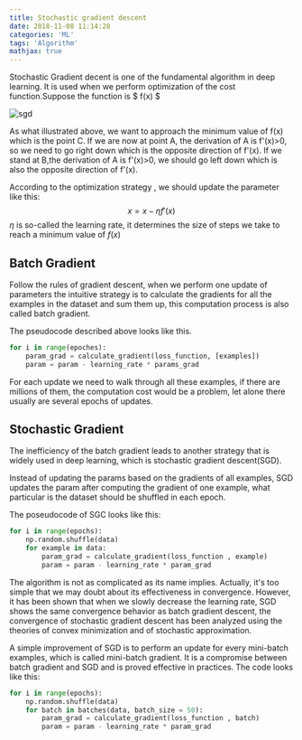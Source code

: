 ```yaml
---
title: Stochastic gradient descent 
date: 2018-11-08 11:14:28
categories: 'ML'
tags: 'Algorithm'
mathjax: true
---
```


Stochastic Gradient decent is one of the fundamental algorithm in deep learning. It is used when we perform optimization of the cost function.Suppose the function is  $ f(x) $  

![sgd](https://user-images.githubusercontent.com/1400357/91705911-8b5c3b80-eb75-11ea-9e79-b9146e0d1a02.png)

<!--more-->

As what illustrated above, we want to approach the minimum value of f(x) which is the point C. If we are now at point A, the derivation of A is f'(x)>0, so we need to go right down which is the opposite direction of f'(x). If we stand at B,the derivation of A is f'(x)>0, we should go left down which is also the opposite direction of f'(x).  

According to the optimization strategy , we should update the parameter like this:
$$
x = x - \eta f'(x)
$$
$\eta$ is so-called the learning rate, it determines the size of steps we take to reach a minimum value of $f(x)$

## Batch Gradient

Follow the rules of gradient descent, when we perform one update of parameters the intuitive strategy is to calculate the gradients for all the examples in the dataset and sum them up, this computation process is also called batch gradient. 

The pseudocode described above looks like this.

```python
for i in range(epoches):
    param_grad = calculate_gradient(loss_function, [examples]) 
    param = param - learning_rate * params_grad
```

 For each update we need to walk through all these examples,  if there are millions of them,  the computation cost would be a problem, let alone there usually are several epochs of updates.

## Stochastic Gradient

The inefficiency of the batch gradient leads to another strategy that is widely used in deep learning, which is stochastic gradient descent(SGD).

Instead of updating the params based on the gradients of all examples, SGD  updates the param after computing the gradient of one example,  what particular is the dataset should be shuffled in each epoch.  

The poseudocode of SGC looks like this:

```Python
for i in range(epochs): 
    np.random.shuffle(data) 
    for example in data:
        param_grad = calculate_gradient(loss_function , example) 
        param = param - learning_rate * param_grad
```

The algorithm is not as complicated as its name implies. Actually, it's too simple that we may doubt about its effectiveness in convergence. However, it has been shown that when we slowly decrease the learning rate, SGD shows the same convergence behavior as batch gradient descent, the convergence of stochastic gradient descent has been analyzed using the theories of convex minimization and of stochastic approximation. 

A simple improvement of SGD is to perform an update for every mini-batch examples, which is called mini-batch gradient. It is a compromise between batch gradient and SGD and is proved effective in practices. The code looks like this:

```Python
for i in range(epochs): 
    np.random.shuffle(data) 
    for batch in batches(data, batch_size = 50):
        param_grad = calculate_gradient(loss_function , batch) 
        param = param - learning_rate * param_grad
```

